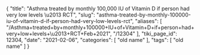 {
    "title": "Asthma treated by monthly 100,000 IU of Vitamin D if person had very low levels \u2013 RCT",
    "slug": "asthma-treated-by-monthly-100000-iu-of-vitamin-d-if-person-had-very-low-levels-rct",
    "aliases": [
        "/Asthma+treated+by+monthly+100000+IU+of+Vitamin+D+if+person+had+very+low+levels+\u2013+RCT+Feb+2021",
        "/12304"
    ],
    "tiki_page_id": 12304,
    "date": "2021-02-06",
    "categories": [
        "old name"
    ],
    "tags": [
        "old name"
    ]
}